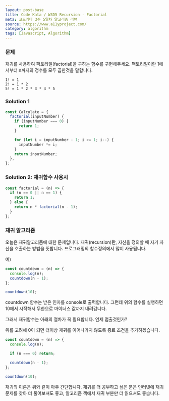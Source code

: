 ```yaml
---
layout: post-base
title: Code Kata / W3D5 Recursion - Factorial
meta: 코드카타 3주 5일차 알고리즘 리뷰
source: https://www.a11yproject.com/
category: algorithm
tags: [Javascript, Algorithm]
---
```


### 문제

재귀를 사용하여 팩토리얼(factorial)을 구하는 함수를 구현해주세요.
팩토리얼이란 1에서부터 n까지의 정수를 모두 곱한것을 말합니다.

```text
1! = 1
2! = 1 * 2
5! = 1 * 2 * 3 * 4 * 5
```

### Solution 1

```js
const Calculate = {
  factorial(inputNumber) {
    if (inputNumber === 0) {
      return 1;
    }

    for (let i = inputNumber - 1; i >= 1; i--) {
      inputNumber *= i;
    }
    return inputNumber;
  },
};
```

### Solution 2: 재귀함수 사용시

```js
const factorial = (n) => {
  if (n == 0 || n == 1) {
    return 1;
  } else {
    return n * factorial(n - 1);
  }
};
```

### 재귀 알고리즘

오늘은 재귀알고리즘에 대한 문제입니다.
재귀(recursion)란, 자신을 정의할 때 자기 자신을 호출하는 방법을 뜻합니다. 프로그래밍의 함수정의에서 많이 사용됩니다.

예)

```js
const countdown = (n) => {
  console.log(n);
  countdown(n - 1);
};

countdown(10);
```

countdown 함수는 받은 인자를 console로 출력합니다.
그런데 위의 함수를 실행하면 10에서 시작해서 무한으로 마이너스 값까지 내려갑니다.

그래서 재귀함수는 아래의 절차가 꼭 필요합니다.
언제 멈출것인가?

위를 고려해 0이 되면 더이상 재귀를 이어나가지 않도록 종료 조건을 추가하겠습니다.

```js
const countdown = (n) => {
  console.log(n);

  if (n === 0) return;

  countdown(n - 1);
};

countdown(10);
```

재귀의 이론은 위와 같이 아주 간단합니다. 재귀를 더 공부하고 싶은 분은 인터넷에 재귀 문제를 찾아 더 풀어보셔도 좋고, 알고리즘 책에서 재귀 부분만 더 읽으셔도 좋습니다.
